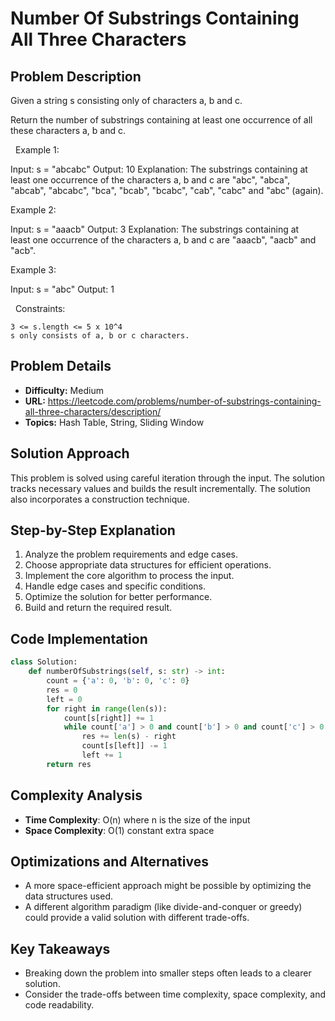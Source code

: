 # Number Of Substrings Containing All Three Characters

## Problem Description

Given a string s consisting only of characters a, b and c.

Return the number of substrings containing at least one occurrence of all these characters a, b and c.

 
Example 1:


Input: s = "abcabc"
Output: 10
Explanation: The substrings containing at least one occurrence of the characters a, b and c are "abc", "abca", "abcab", "abcabc", "bca", "bcab", "bcabc", "cab", "cabc" and "abc" (again). 


Example 2:


Input: s = "aaacb"
Output: 3
Explanation: The substrings containing at least one occurrence of the characters a, b and c are "aaacb", "aacb" and "acb". 


Example 3:


Input: s = "abc"
Output: 1


 
Constraints:


	3 <= s.length <= 5 x 10^4
	s only consists of a, b or c characters.

## Problem Details

- **Difficulty:** Medium
- **URL:** https://leetcode.com/problems/number-of-substrings-containing-all-three-characters/description/
- **Topics:** Hash Table, String, Sliding Window

## Solution Approach

This problem is solved using careful iteration through the input. The solution tracks necessary values and builds the result incrementally. The solution also incorporates a construction technique.

## Step-by-Step Explanation

1. Analyze the problem requirements and edge cases.
2. Choose appropriate data structures for efficient operations.
3. Implement the core algorithm to process the input.
4. Handle edge cases and specific conditions.
5. Optimize the solution for better performance.
6. Build and return the required result.

## Code Implementation

```python
class Solution:
    def numberOfSubstrings(self, s: str) -> int:
        count = {'a': 0, 'b': 0, 'c': 0}
        res = 0
        left = 0
        for right in range(len(s)):
            count[s[right]] += 1
            while count['a'] > 0 and count['b'] > 0 and count['c'] > 0:
                res += len(s) - right
                count[s[left]] -= 1
                left += 1
        return res
```

## Complexity Analysis

- **Time Complexity**: O(n) where n is the size of the input
- **Space Complexity**: O(1) constant extra space

## Optimizations and Alternatives

- A more space-efficient approach might be possible by optimizing the data structures used.
- A different algorithm paradigm (like divide-and-conquer or greedy) could provide a valid solution with different trade-offs.


## Key Takeaways

- Breaking down the problem into smaller steps often leads to a clearer solution.
- Consider the trade-offs between time complexity, space complexity, and code readability.

